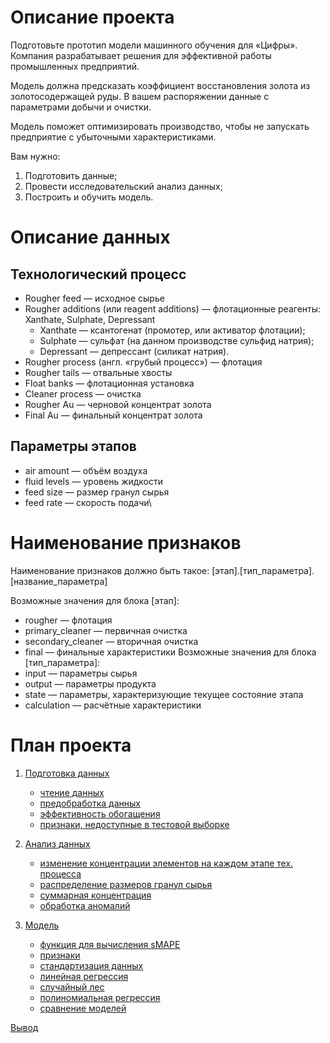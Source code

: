 # Описание проекта

Подготовьте прототип модели машинного обучения для «Цифры». Компания разрабатывает решения для эффективной работы промышленных предприятий.

Модель должна предсказать коэффициент восстановления золота из золотосодержащей руды. В вашем распоряжении данные с параметрами добычи и очистки. 

Модель поможет оптимизировать производство, чтобы не запускать предприятие с убыточными характеристиками.

Вам нужно:

1. Подготовить данные;
2. Провести исследовательский анализ данных;
3. Построить и обучить модель.

# Описание данных

## Технологический процесс

- Rougher feed — исходное сырье
- Rougher additions (или reagent additions) — флотационные реагенты: Xanthate, Sulphate, Depressant
  - Xanthate — ксантогенат (промотер, или активатор флотации);
  - Sulphate — сульфат (на данном производстве сульфид натрия);
  - Depressant — депрессант (силикат натрия).
- Rougher process (англ. «грубый процесс») — флотация
- Rougher tails — отвальные хвосты
- Float banks — флотационная установка
- Cleaner process — очистка
- Rougher Au — черновой концентрат золота
- Final Au — финальный концентрат золота

## Параметры этапов

- air amount — объём воздуха
- fluid levels — уровень жидкости
- feed size — размер гранул сырья
- feed rate — скорость подачи\

# Наименование признаков

Наименование признаков должно быть такое: [этап].[тип_параметра].[название_параметра]

Возможные значения для блока [этап]:
- rougher — флотация
- primary_cleaner — первичная очистка
- secondary_cleaner — вторичная очистка
- final — финальные характеристики
Возможные значения для блока [тип_параметра]:
- input — параметры сырья
- output — параметры продукта
- state — параметры, характеризующие текущее состояние этапа
- calculation — расчётные характеристики

# План проекта

1. [Подготовка данных](#подготовка)

    - [чтение данных](#чтение)
    - [предобработка данных](#предобработка)
    - [эффективность обогащения](#эффективность)
    - [признаки, недоступные в тестовой выборке](#недоступные)
    
    
2. [Анализ данных](#анализ)

    - [изменение концентрации элементов на каждом этапе тех. процесса](#концентрации)
    - [распределение размеров гранул сырья](#гранулы)
    - [суммарная концентрация](#суммарная_концентрация)
    - [обработка аномалий](#аномалии)
    
    
3. [Модель](#модель)

    - [функция для вычисления sMAPE](#sMAPE)
    - [признаки](#признаки)
    - [стандартизация данных](#стандартизация)
    - [линейная регрессия](#ЛР)
    - [случайный лес](#лес)
    - [полиномиальная регрессия](#ПР)
    - [сравнение моделей](#сравнение)
    
[Вывод](#вывод)
